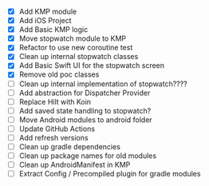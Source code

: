 - [x] Add KMP module
- [x] Add iOS Project
- [x] Add Basic KMP logic
- [x] Move stopwatch module to KMP
- [x] Refactor to use new coroutine test
- [x] Clean up internal stopwatch classes
- [x] Add Basic Swift UI for the stopwatch screen
- [x] Remove old poc classes
- [ ] Clean up internal implementation of stopwatch????
- [ ] Add abstraction for Dispatcher Provider
- [ ] Replace Hilt with Koin
- [ ] Add saved state handling to stopwatch?
- [ ] Move Android modules to android folder
- [ ] Update GitHub Actions
- [ ] Add refresh versions
- [ ] Clean up gradle dependencies
- [ ] Clean up package names for old modules
- [ ] Clean up AndroidManifest in KMP
- [ ] Extract Config / Precompiled plugin for gradle modules
